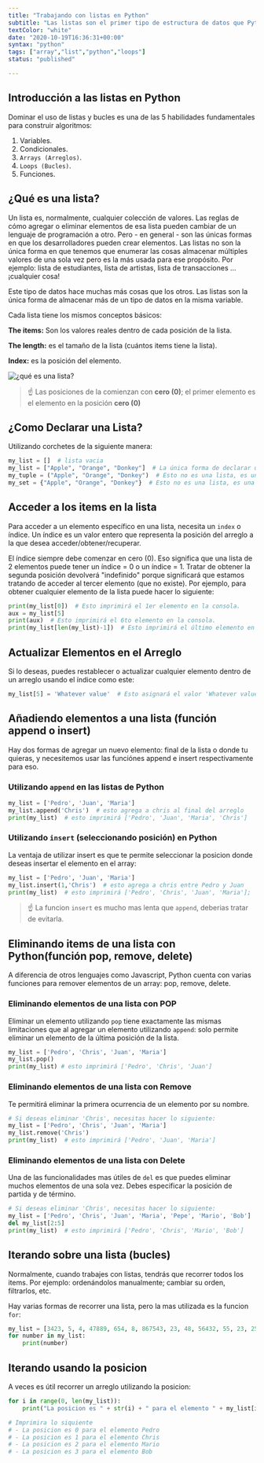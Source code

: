 ```yaml
---
title: "Trabajando con listas en Python"
subtitle: "Las listas son el primer tipo de estructura de datos que Python tiene para alamacenar múltiples valores a la vez; son muy poderosas y se usanm ucho en las operaciones diarias de cualquier tipo de programa de cualquiera industria"
textColor: "white"
date: "2020-10-19T16:36:31+00:00"
syntax: "python"
tags: ["array","list","python","loops"]
status: "published"

---
```


## Introducción a las listas en Python

Dominar el uso de listas y bucles es una de las 5 habilidades fundamentales para construir algoritmos:

1. Variables.
2. Condicionales.
3. `Arrays (Arreglos)`.
4. `Loops (Bucles)`.
5. Funciones.

## ¿Qué es una lista?

Un lista es, normalmente, cualquier colección de valores. Las reglas de cómo agregar o eliminar elementos de esa lista pueden cambiar de un lenguaje de programación a otro. Pero - en general - son las únicas formas en que los desarrolladores pueden crear elementos.
Las listas no son la única forma en que tenemos que enumerar las cosas almacenar múltiples valores de una sola vez pero es la más usada para ese propósito. Por ejemplo: lista de estudiantes, lista de artistas, lista de transacciones ... ¡cualquier cosa!

Este tipo de datos hace muchas más cosas que los otros. Las listas son la única forma de almacenar más de un tipo de datos en la misma variable.

Cada lista tiene los mismos conceptos básicos:

**The items:** Son los valores reales dentro de cada posición de la lista.

**The length:** es el tamaño de la lista (cuántos items tiene la lista).

**Index:** es la posición del elemento.

![¿qué es una lista?](https://github.com/breatheco-de/content/blob/master/src/assets/images/7ed2c414-0d00-4e68-b659-b65c26d1983a.png?raw=true)

> :point_up: Las posiciones de la comienzan con **cero (0)**; el primer elemento es el elemento en la posición **cero (0)**

## ¿Como Declarar una Lista?


Utilizando corchetes de la siguiente manera:

```python
my_list = []  # lista vacia
my_list = ["Apple", "Orange", "Donkey"]  # La única forma de declarar una lista
my_tuple = ("Apple", "Orange", "Donkey")  # Esto no es una lista, es una version más limitada llamada "Tupla"
my_set = {"Apple", "Orange", "Donkey"}  # Esto no es una lista, es una version más limitada llamada "set" (conjunto).

```

## Acceder a los items en la lista 

Para acceder a un elemento específico en una lista, necesita un `index` o índice. Un índice es un valor entero que representa la posición del arreglo a la que desea acceder/obtener/recuperar.

El índice siempre debe comenzar en cero (0). Eso significa que una lista de 2 elementos puede tener un índice = 0 o un índice = 1. Tratar de obtener la segunda posición devolverá "indefinido" porque significará que estamos tratando de acceder al tercer elemento (que no existe). Por ejemplo, para obtener cualquier elemento de la lista puede hacer lo siguiente:

```python
print(my_list[0])  # Esto imprimirá el 1er elemento en la consola.
aux = my_list[5]
print(aux)  # Esto imprimirá el 6to elemento en la consola.
print(my_list[len(my_list)-1])  # Esto imprimirá el último elemento en la consola.

```

## Actualizar Elementos en el Arreglo

Si lo deseas, puedes restablecer o actualizar cualquier elemento dentro de un arreglo usando el índice como este:

```python
my_list[5] = 'Whatever value'  # Esto asignará el valor 'Whatever value' en el sexto elemento de la lista.

```

## Añadiendo elementos a una lista (función append o insert)

Hay dos formas de agregar un nuevo elemento: final de la lista o donde tu quieras, y necesitemos usar las funciónes append e insert respectivamente para eso.

### Utilizando `append` en las listas de Python

```python
my_list = ['Pedro', 'Juan', 'Maria']
my_list.append('Chris')  # esto agrega a chris al final del arreglo
print(my_list)  # esto imprimirá ['Pedro', 'Juan', 'Maria', 'Chris']

```

### Utilizando `insert` (seleccionando posición) en Python

La ventaja de utilizar insert es que te permite seleccionar la posicion donde deseas insertar el elemento en el array:

```python
my_list = ['Pedro', 'Juan', 'Maria']
my_list.insert(1,'Chris')  # esto agrega a chris entre Pedro y Juan
print(my_list)  # esto imprimirá ['Pedro', 'Chris', 'Juan', 'Maria'];

```

> :point_up: La funcion `insert` es mucho mas lenta que `append`, deberias tratar de evitarla.

## Eliminando items de una lista con Python(función pop, remove, delete)

A diferencia de otros lenguajes como Javascript, Python cuenta con varias funciones para remover elementos de un array: pop, remove, delete.

### Eliminando elementos de una lista con POP

Eliminar un elemento utilizando `pop` tiene exactamente las mismas limitaciones que al agregar un elemento utilizando `append`: solo permite eliminar un elemento de la última posición de la lista. 

```python
my_list = ['Pedro', 'Chris', 'Juan', 'Maria']
my_list.pop()
print(my_list) # esto imprimirá ['Pedro', 'Chris', 'Juan']

```

### Eliminando elementos de una lista con Remove

Te permitirá eliminar la primera ocurrencia de un elemento por su nombre.

```python
# Si deseas eliminar 'Chris', necesitas hacer lo siguiente: 
my_list = ['Pedro', 'Chris', 'Juan', 'Maria']
my_list.remove('Chris')
print(my_list)  # esto imprimirá ['Pedro', 'Juan', 'Maria']

```

### Eliminando elementos de una lista con Delete

Una de las funcionalidades mas útiles de `del` es que puedes eliminar muchos elementos de una sola vez. Debes especificar la posición de partida y de término.

```python
# Si deseas eliminar 'Chris', necesitas hacer lo siguiente: 
my_list = ['Pedro', 'Chris', 'Juan', 'Maria', 'Pepe', 'Mario', 'Bob']
del my_list[2:5]
print(my_list)  # esto imprimirá ['Pedro', 'Chris', 'Mario', 'Bob']

```

## Iterando sobre una lista (bucles)


Normalmente, cuando trabajes con listas, tendrás que recorrer todos los items. Por ejemplo: ordenándolos manualmente; cambiar su orden, filtrarlos, etc.

Hay varias formas de recorrer una lista, pero la mas utilizada es la funcion `for`:

```python
my_list = [3423, 5, 4, 47889, 654, 8, 867543, 23, 48, 56432, 55, 23, 25, 12]
for number in my_list:
    print(number)

```

## Iterando usando la posicion

A veces es útil recorrer un arreglo utilizando la posicion:

```python
for i in range(0, len(my_list)):
    print("La posicion es " + str(i) + " para el elemento " + my_list[i])

# Imprimira lo siquiente
# - La posicion es 0 para el elemento Pedro
# - La posicion es 1 para el elemento Chris
# - La posicion es 2 para el elemento Mario
# - La posicion es 3 para el elemento Bob

```

